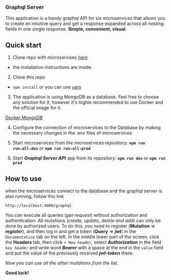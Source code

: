 ### Graphql Server

This application is a handy graphql API for six microservices that allows you to create an intuitive query and get a response expanded across all nesting fields in one single response.
**Simple, convenient, visual.**

## Quick start

1. Clone repo with microservises [here](https://github.com/rolling-scopes-school/node-graphql-service)

- the installation instructions are inside

2. Clone this repo

- `npm install` or you can use [yarn](https://yarnpkg.com/getting-started/install)

3. The application is using MongoDB as a database. Feel free to choose any solution for it, however it's highle recommended to use Docker and the official image for it.

[Docker MongoDB](https://hub.docker.com/_/mongo)

4. Сonfigure the connection of microservices to the Database by making the necessary changes in the .env files of microservices

5. Start microservices from the microservices repository: **`npm run run:all:dev`** or **`npm run run:all:prod`**

6. Start **_Graphql Server API_** app from its repository: **`npm run dev`** or **`npm run prod`**

## How to use

when the microservices connect to the database and the graphql server is also running, follow this link

```
http://localhost:4000/graphql
```

You can execute all queries (_get-request_) without authorization and authentication. All mutations (_create, update, delete and add_) can only be done by authorized users.
To do this, you need to register (**Mutation** => **_register_**), and then log in and get a token (**Query** => **_jwt_**) in the `Documentation` tab on the left.
In the middle lower part of the screen, click the **Headers** tab, then click `+ New header`, select **_Authorization_** in the field `key header` and write word _**Bearer**_ with a space at the end in the `value` field and put the value of the previously received **_jwt-token_** there.

_Now you can use all the other mutations from the list._

**Good luck!**

